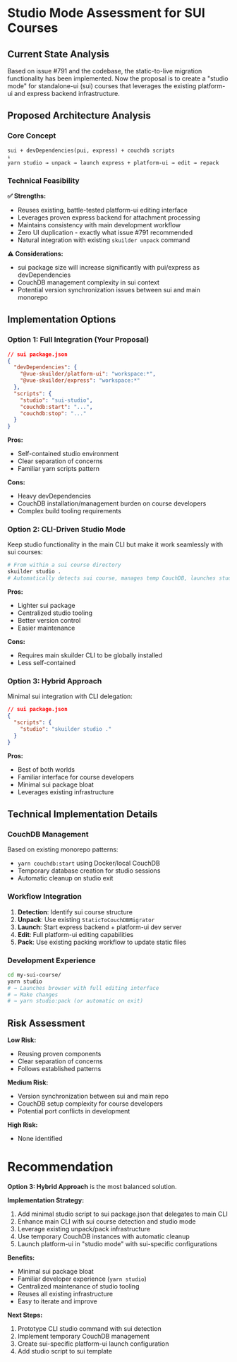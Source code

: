 # Studio Mode Assessment for SUI Courses

## Current State Analysis

Based on issue #791 and the codebase, the static-to-live migration functionality has been implemented. Now the proposal is to create a "studio mode" for standalone-ui (sui) courses that leverages the existing platform-ui and express backend infrastructure.

## Proposed Architecture Analysis

### Core Concept
```
sui + devDependencies(pui, express) + couchdb scripts
↓
yarn studio → unpack → launch express + platform-ui → edit → repack
```

### Technical Feasibility

**✅ Strengths:**
- Reuses existing, battle-tested platform-ui editing interface
- Leverages proven express backend for attachment processing
- Maintains consistency with main development workflow
- Zero UI duplication - exactly what issue #791 recommended
- Natural integration with existing `skuilder unpack` command

**⚠️ Considerations:**
- sui package size will increase significantly with pui/express as devDependencies
- CouchDB management complexity in sui context
- Potential version synchronization issues between sui and main monorepo

## Implementation Options

### Option 1: Full Integration (Your Proposal)
```json
// sui package.json
{
  "devDependencies": {
    "@vue-skuilder/platform-ui": "workspace:*",
    "@vue-skuilder/express": "workspace:*"
  },
  "scripts": {
    "studio": "sui-studio",
    "couchdb:start": "...",
    "couchdb:stop": "..."
  }
}
```

**Pros:**
- Self-contained studio environment
- Clear separation of concerns
- Familiar yarn scripts pattern

**Cons:**
- Heavy devDependencies
- CouchDB installation/management burden on course developers
- Complex build tooling requirements

### Option 2: CLI-Driven Studio Mode
Keep studio functionality in the main CLI but make it work seamlessly with sui courses:

```bash
# From within a sui course directory
skuilder studio .
# Automatically detects sui course, manages temp CouchDB, launches studio
```

**Pros:**
- Lighter sui package
- Centralized studio tooling
- Better version control
- Easier maintenance

**Cons:**
- Requires main skuilder CLI to be globally installed
- Less self-contained

### Option 3: Hybrid Approach
Minimal sui integration with CLI delegation:

```json
// sui package.json
{
  "scripts": {
    "studio": "skuilder studio ."
  }
}
```

**Pros:**
- Best of both worlds
- Familiar interface for course developers
- Minimal sui package bloat
- Leverages existing infrastructure

## Technical Implementation Details

### CouchDB Management
Based on existing monorepo patterns:
- `yarn couchdb:start` using Docker/local CouchDB
- Temporary database creation for studio sessions
- Automatic cleanup on studio exit

### Workflow Integration
1. **Detection**: Identify sui course structure
2. **Unpack**: Use existing `StaticToCouchDBMigrator`
3. **Launch**: Start express backend + platform-ui dev server
4. **Edit**: Full platform-ui editing capabilities
5. **Pack**: Use existing packing workflow to update static files

### Development Experience
```bash
cd my-sui-course/
yarn studio
# → Launches browser with full editing interface
# → Make changes
# → yarn studio:pack (or automatic on exit)
```

## Risk Assessment

**Low Risk:**
- Reusing proven components
- Clear separation of concerns
- Follows established patterns

**Medium Risk:**
- Version synchronization between sui and main repo
- CouchDB setup complexity for course developers
- Potential port conflicts in development

**High Risk:**
- None identified

# Recommendation

**Option 3: Hybrid Approach** is the most balanced solution.

**Implementation Strategy:**
1. Add minimal studio script to sui package.json that delegates to main CLI
2. Enhance main CLI with sui course detection and studio mode
3. Leverage existing unpack/pack infrastructure
4. Use temporary CouchDB instances with automatic cleanup
5. Launch platform-ui in "studio mode" with sui-specific configurations

**Benefits:**
- Minimal sui package bloat
- Familiar developer experience (`yarn studio`)
- Centralized maintenance of studio tooling
- Reuses all existing infrastructure
- Easy to iterate and improve

**Next Steps:**
1. Prototype CLI studio command with sui detection
2. Implement temporary CouchDB management
3. Create sui-specific platform-ui launch configuration
4. Add studio script to sui template